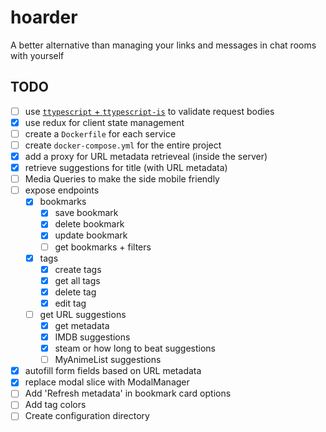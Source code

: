 # hoarder
A better alternative than managing your links and messages in chat rooms with yourself

## TODO

- [ ] use [`ttypescript` + `ttypescript-is`](https://stackoverflow.com/a/60824562) to validate request bodies
- [x] use redux for client state management
- [ ] create a `Dockerfile` for each service
- [ ] create `docker-compose.yml` for the entire project
- [x] add a proxy for URL metadata retrieveal (inside the server)
- [x] retrieve suggestions for title (with URL metadata)
- [ ] Media Queries to make the side mobile friendly
- [ ] expose endpoints
  - [x] bookmarks 
    - [x] save bookmark
    - [x] delete bookmark
    - [x] update bookmark
    - [ ] get bookmarks + filters
  - [x] tags
    - [x] create tags
    - [x] get all tags
    - [x] delete tag
    - [x] edit tag 
  - [ ] get URL suggestions
    - [x] get metadata
    - [x] IMDB suggestions
    - [x] steam or how long to beat suggestions
    - [ ] MyAnimeList suggestions
- [x] autofill form fields based on URL metadata
- [x] replace modal slice with ModalManager
- [ ] Add 'Refresh metadata' in bookmark card options
- [ ] Add tag colors
- [ ] Create configuration directory